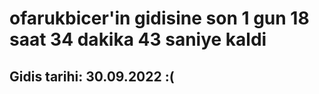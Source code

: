 # ofarukbicer'in gidisine son 1 gun 18 saat 34 dakika 43 saniye kaldi

## Gidis tarihi: 30.09.2022 :(